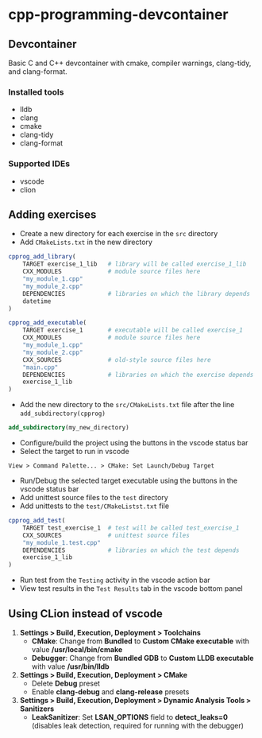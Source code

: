 # cpp-programming-devcontainer

## Devcontainer

Basic C and C++ devcontainer with cmake, compiler warnings, clang-tidy, and clang-format.

### Installed tools

* lldb
* clang
* cmake
* clang-tidy
* clang-format

### Supported IDEs

* vscode
* clion

## Adding exercises

* Create a new directory for each exercise in the `src` directory
* Add `CMakeLists.txt` in the new directory

```cmake
cpprog_add_library(
    TARGET exercise_1_lib   # library will be called exercise_1_lib
    CXX_MODULES             # module source files here
    "my_module_1.cpp"
    "my_module_2.cpp"
    DEPENDENCIES            # libraries on which the library depends
    datetime
)

cpprog_add_executable(
    TARGET exercise_1       # executable will be called exercise_1
    CXX_MODULES             # module source files here
    "my_module_1.cpp"
    "my_module_2.cpp"
    CXX_SOURCES             # old-style source files here
    "main.cpp"
    DEPENDENCIES            # libraries on which the exercise depends
    exercise_1_lib
)
```

* Add the new directory to the `src/CMakeLists.txt` file after the line `add_subdirectory(cpprog)`

```cmake
add_subdirectory(my_new_directory)
```

* Configure/build the project using the buttons in the vscode status bar
* Select the target to run in vscode

```text
View > Command Palette... > CMake: Set Launch/Debug Target
```

* Run/Debug the selected target executable using the buttons in the vscode status bar
* Add unittest source files to the `test` directory
* Add unittests to the `test/CMakeListst.txt` file

```cmake
cpprog_add_test(
    TARGET test_exercise_1  # test will be called test_exercise_1
    CXX_SOURCES             # unittest source files
    "my_module_1.test.cpp"
    DEPENDENCIES            # libraries on which the test depends
    exercise_1_lib
)
```

* Run test from the `Testing` activity in the vscode action bar
* View test results in the `Test Results` tab in the vscode bottom panel

## Using CLion instead of vscode

1. **Settings > Build, Execution, Deployment > Toolchains**
   * **CMake**: Change from **Bundled** to **Custom CMake executable** with value **/usr/local/bin/cmake**
   * **Debugger**: Change from **Bundled GDB** to **Custom LLDB executable** with value **/usr/bin/lldb**
2. **Settings > Build, Execution, Deployment > CMake**
   * Delete **Debug** preset
   * Enable **clang-debug** and **clang-release** presets
3. **Settings > Build, Execution, Deployment > Dynamic Analysis Tools > Sanitizers**
   * **LeakSanitizer**: Set **LSAN_OPTIONS** field to **detect_leaks=0** (disables leak detection, required for running with the debugger)
